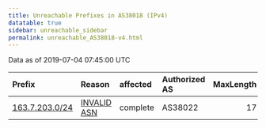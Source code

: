 ```yaml
---
title: Unreachable Prefixes in AS38018 (IPv4)
datatable: true
sidebar: unreachable_sidebar
permalink: unreachable_AS38018-v4.html
---
```


Data as of 2019-07-04 07:45:00 UTC


<div class="datatable-begin"></div>

| Prefix                                                 | Reason                                                                                                | affected   | Authorized AS   |   MaxLength | Anchor                                       |   unreachable /24s |
|:-------------------------------------------------------|:------------------------------------------------------------------------------------------------------|:-----------|:----------------|------------:|:---------------------------------------------|-------------------:|
| [163.7.203.0/24](https://stat.ripe.net/163.7.203.0/24) | [INVALID ASN](https://rpki-validator.ripe.net/announcement-preview?asn=AS38018&prefix=163.7.203.0/24) | complete   | AS38022         |          17 | [APNIC](unreachable_APNIC_RPKI_Root-v4.html) |                  1 |

<div class="datatable-end"></div>